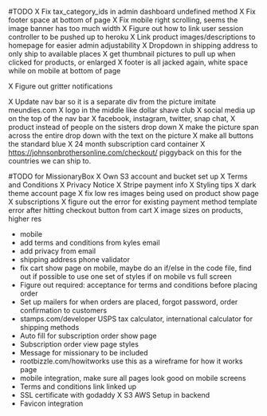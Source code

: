 #TODO
X Fix tax_category_ids in admin dashboard undefined method
X Fix footer space at bottom of page
X Fix mobile right scrolling, seems the image banner has too much width
X Figure out how to link user session controller to be pushed up to heroku
X Link product images/descriptions to homepage for easier admin adjustability
X Dropdown in shipping address to only ship to available places
X get thumbnail pictures to pull up when clicked for products, or enlarged
X footer is all jacked again, white space while on mobile at bottom of page

X Figure out gritter notifications

X Update nav bar so it is a separate div from the picture imitate meundies.com
X logo in the middle like dollar shave club
X social media up on the top of the nav bar
X facebook, instagram, twitter, snap chat,
X product instead of people on the sisters drop down
X make the picture span across the entire drop down  with the text on the picture
X make all buttons the standard blue
X 24 month subscription card container
X https://johnsonbrothersonline.com/checkout/ piggyback on this for the countries we can ship to.

#TODO for MissionaryBox
X Own S3 account and bucket set up
X Terms and Conditions
X Privacy Notice
X Stripe payment info
X Styling tips
X dark theme account page
X fix low res images being used on product show page
X subscriptions
X figure out the error for existing payment method template error after hitting checkout button from cart
X image sizes on products, higher res

- mobile 
- add terms and conditions from kyles email
- add privacy from email 
- shipping address phone validator
- fix cart show page on mobile, maybe do an if/else in the code file, find out if possible to use one set of styles if on mobile vs full screen
- Figure out required: acceptance for terms and conditions before placing order
- Set up mailers for when orders are placed, forgot password, order confirmation to customers
- stamps.com/developer USPS tax calculator, international calculator for shipping methods
- Auto fill for subscription order show page
- Subscription order view page styles
- Message for missionary to be included
- rootbizzle.com/howitworks use this as a wireframe for how it works page
- mobile integration, make sure all pages look good on mobile screens
- Terms and conditions link linked up
- SSL certificate with godaddy
X S3 AWS Setup in backend
- Favicon integration
